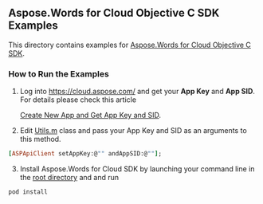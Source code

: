 ## Aspose.Words for Cloud Objective C SDK Examples
This directory contains examples for [Aspose.Words for Cloud Objective C SDK](https://github.com/aspose-words/Aspose.Words-for-Cloud/tree/master/SDKs/Aspose.Words-Cloud-SDK-for-ObjectiveC).

### How to Run the Examples
1. Log into https://cloud.aspose.com/ and get your **App Key** and **App SID**. For details please check this article

   [Create New App and Get App Key and SID](https://docs.asposeptyltd.com/display/totalcloud/Create+New+App+and+Get+App+Key+and+SID).

2. Edit [Utils.m](https://github.com/aspose-words/Aspose.Words-for-Cloud/blob/master/Examples/Objective%20C/Aspose.Words/Aspose.Words/Utils.m) class and pass your App Key and SID as an arguments to this method.
```ruby
[ASPApiClient setAppKey:@"" andAppSID:@""];
```
3. Install Aspose.Words for Cloud SDK by launching your command line in the [root directory](https://github.com/aspose-words/Aspose.Words-for-Cloud/tree/master/Examples/Objective%20C/Aspose.Words) and and run 
```ruby
pod install
```
